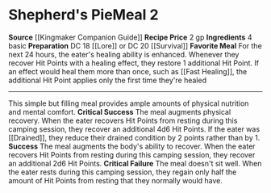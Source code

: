 ﻿---
id: '23'
level: '2'
name: Shepherd's Pie
price: 2 gp
rarity: Uncommon
requirement: null
source: '[[DATABASE/source/Kingmaker Companion Guide|Kingmaker Companion Guide]]'
trait:
- '[[DATABASE/trait/Meal|Meal]]'
- '[[DATABASE/trait/Uncommon|Uncommon]]'
type: Campsite Meal

---
# Shepherd's Pie<span class="item-type">Meal 2</span>

**Source** [[Kingmaker Companion Guide]]
**Recipe Price** 2 gp
**Ingredients** 4 basic
**Preparation** DC 18 [[Lore]] or DC 20 [[Survival]]
**Favorite Meal** For the next 24 hours, the eater's healing ability is enhanced. Whenever they recover Hit Points with a healing effect, they restore 1 additional Hit Point. If an effect would heal them more than once, such as [[Fast Healing]], the additional Hit Point applies only the first time they're healed

---
This simple but filling meal provides ample amounts of physical nutrition and mental comfort.
**Critical Success** The meal augments physical recovery. When the eater recovers Hit Points from resting during this camping session, they recover an additional 4d6 Hit Points. If the eater was [[Drained]], they reduce their drained condition by 2 points rather than by 1.
**Success** The meal augments the body's ability to recover. When the eater recovers Hit Points from resting during this camping session, they recover an additional 2d6 Hit Points.
**Critical Failure** The meal doesn't sit well. When the eater rests during this camping session, they regain only half the amount of Hit Points from resting that they normally would have.